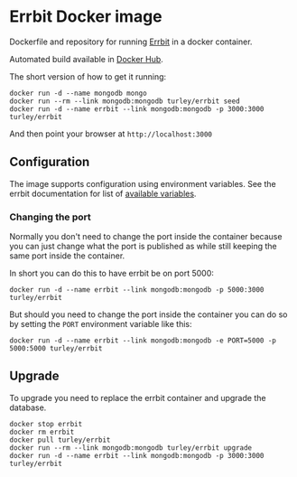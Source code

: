 # Errbit Docker image

Dockerfile and repository for running [Errbit] in a docker container.

Automated build available in [Docker Hub].

The short version of how to get it running:
```
docker run -d --name mongodb mongo
docker run --rm --link mongodb:mongodb turley/errbit seed
docker run -d --name errbit --link mongodb:mongodb -p 3000:3000 turley/errbit
```

And then point your browser at ```http://localhost:3000```


## Configuration

The image supports configuration using environment variables.
See the errbit documentation for list of [available variables].

### Changing the port

Normally you don't need to change the port inside the container because you
can just change what the port is published as while still keeping the same
port inside the container.

In short you can do this to have errbit be on port 5000:

```
docker run -d --name errbit --link mongodb:mongodb -p 5000:3000 turley/errbit
```

But should you need to change the port inside the container you can do so by
setting the ```PORT``` environment variable like this:

```
docker run -d --name errbit --link mongodb:mongodb -e PORT=5000 -p 5000:5000 turley/errbit
```

## Upgrade

To upgrade you need to replace the errbit container and upgrade the database.
```
docker stop errbit
docker rm errbit
docker pull turley/errbit
docker run --rm --link mongodb:mongodb turley/errbit upgrade
docker run -d --name errbit --link mongodb:mongodb -p 3000:3000 turley/errbit
```

[Errbit]: https://github.com/errbit/errbit
[Docker Hub]: https://hub.docker.com/r/turley/errbit/
[available variables]: https://github.com/errbit/errbit/blob/master/docs/configuration.md
